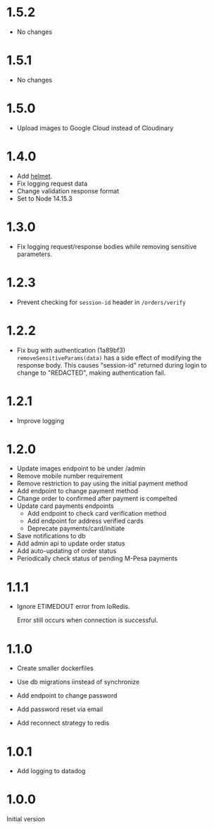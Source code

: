 # 1.5.2

- No changes

# 1.5.1

- No changes

# 1.5.0

- Upload images to Google Cloud instead of Cloudinary

# 1.4.0

- Add [helmet](https://helmetjs.github.io/).
- Fix logging request data
- Change validation response format
- Set to Node 14.15.3

# 1.3.0

- Fix logging request/response bodies while removing sensitive parameters.

# 1.2.3

- Prevent checking for `session-id` header in `/orders/verify`

# 1.2.2

- Fix bug with authentication (1a89bf3)  
  `removeSensitiveParams(data)` has a side effect of modifying the response body.
  This causes "session-id" returned during login to change to "REDACTED",
  making authentication fail.

# 1.2.1

- Improve logging

# 1.2.0

- Update images endpoint to be under /admin
- Remove mobile number requirement
- Remove restriction to pay using the initial payment method
- Add endpoint to change payment method
- Change order to confirmed after payment is compelted
- Update card payments endpoints
  - Add endpoint to check card verification method
  - Add endpoint for address verified cards
  - Deprecate payments/card/initiate
- Save notifications to db
- Add admin api to update order status
- Add auto-updating of order status
- Periodically check status of pending M-Pesa payments

# 1.1.1

- Ignore ETIMEDOUT error from IoRedis.

  Error still occurs when connection is successful.

# 1.1.0

- Create smaller dockerfiles

- Use db migrations iinstead of synchronize

- Add endpoint to change password

- Add password reset via email

- Add reconnect strategy to redis

# 1.0.1

- Add logging to datadog

# 1.0.0

Initial version
